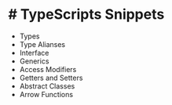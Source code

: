 # # TypeScripts Snippets
 - Types
 - Type Alianses
 - Interface
 - Generics
 - Access Modifiers
 - Getters and Setters
 - Abstract Classes
 - Arrow Functions
